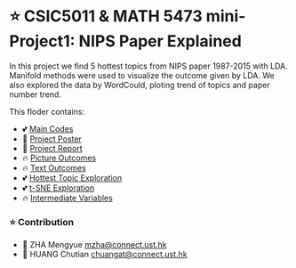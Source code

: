 # ⭐ CSIC5011 & MATH 5473 mini-Project1: NIPS Paper Explained
In this project we find 5 hottest topics from NIPS paper 1987-2015 with LDA. Manifold methods were used to visualize the outcome given by LDA. We also explored the data by WordCould, ploting trend of topics and paper number trend.

This floder contains:

* 💕 [Main Codes](https://github.com/Dolores2333/MATH5473/blob/main/Proj1/ZhaMengyue.ipynb)
* 💯 [Project Poster](https://github.com/Dolores2333/MATH5473/blob/main/Proj1/CSIC5011_Mid_Project_ZhaHuang_poster.pdf)
* 💯 [Project Report](https://github.com/Dolores2333/MATH5473/blob/main/Proj1/CSIC5011_Mid_Project_ZhaHuang_report.pdf)
* 🔥 [Picture Outcomes](https://github.com/Dolores2333/MATH5473/tree/main/Proj1/pics)
* 🔥 [Text Outcomes](https://github.com/Dolores2333/MATH5473/blob/main/Proj1/TopTopics.txt)
* 💕 [Hottest Topic Exploration](https://github.com/Dolores2333/MATH5473/blob/main/Proj1/HottestTopicML.ipynb)
* 💕 [t-SNE Exploration](https://github.com/Dolores2333/MATH5473/blob/main/Proj1/T-sne.ipynb)
* 🔥 [Intermediate Variables](https://github.com/Dolores2333/MATH5473/tree/main/Proj1/OutcomeData)

### ⭐ Contribution 
* 🌸 ZHA Mengyue mzha@connect.ust.hk
* 🌸 HUANG Chutian chuangat@connect.ust.hk
